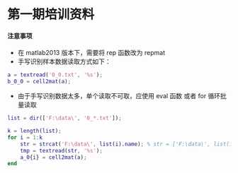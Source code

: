 第一期培训资料
==============


#### 注意事项

- 在 matlab2013 版本下，需要将 rep 函数改为 repmat
- 手写识别样本数据读取方式如下：
``` matlab
a = textread('0_0.txt', '%s');                                                                                       
b_0_0 = cell2mat(a);
```
- 由于手写识别数据太多，单个读取不可取，应使用 eval 函数 或者 for 循环批量读取

``` matlab
list = dir(['F:\data\', '0_*.txt']);

k = length(list);
for i = 1:k
    str = strcat('F:\data\', list(i).name); % str = ['F:\data\', list(i).name]
    tmp = textread(str, '%s');                                                                                       
    a_0{i} = cell2mat(a);
end
```
